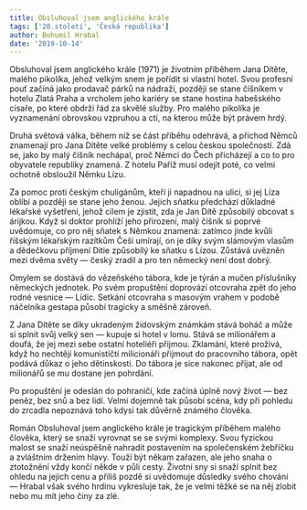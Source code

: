 ```yaml
---
title: Obsluhoval jsem anglického krále
tags: ['20.století', 'Česká republika']
author: Bohumil Hrabal
date: '2019-10-14'
---
```


Obsluhoval jsem anglického krále (1971) je životním příběhem Jana Dítěte, malého pikolíka, jehož velkým snem je pořídit si vlastní hotel. Svou profesní pouť začíná jako prodavač párků na nádraží, později se stane číšníkem v hotelu Zlatá Praha a vrcholem jeho kariéry se stane hostina habešského císaře, po které obdrží řád za skvělé služby. Pro malého pikolíka je vyznamenání obrovskou vzpruhou a ctí, na kterou může být právem hrdý.

Druhá světová válka, během níž se část příběhu odehrává, a příchod Němců znamenají pro Jana Dítěte velké problémy s celou českou společností. Zdá se, jako by malý číšník nechápal, proč Němci do Čech přicházejí a co to pro obyvatele republiky znamená. Z hotelu Paříž musí odejít poté, co velmi ochotně obsloužil Němku Lízu.

Za pomoc proti českým chuligánům, kteří ji napadnou na ulici, si jej Líza oblíbí a později se stane jeho ženou. Jejich sňatku předchází důkladné lékařské vyšetření, jehož cílem je zjistit, zda je Jan Dítě způsobilý obcovat s árijkou. Když si doktor prohlíží jeho přirození, malý číšník si poprvé uvědomuje, co pro něj sňatek s Němkou znamená: zatímco jinde kvůli říšským lékařským razítkům Češi umírají, on je díky svým slámovým vlasům a dědečkovu příjmení Ditie způsobilý ke sňatku s Lízou. Zůstává uvězněn mezi dvěma světy — český zradil a pro ten německý není dost dobrý.

Omylem se dostává do vězeňského tábora, kde je týrán a mučen příslušníky německých jednotek. Po svém propuštění doprovází otcovraha zpět do jeho rodné vesnice — Lidic. Setkání otcovraha s masovým vrahem v podobě náčelníka gestapa působí tragicky a směšně zároveň.

Z Jana Dítěte se díky ukradeným židovským známkám stává boháč a může si splnit svůj velký sen — kupuje si hotel v lomu. Stává se milionářem a doufá, že jej mezi sebe ostatní hoteliéři přijmou. Zklamání, které proživá, když ho nechtějí komunističtí milicionáři přijmout do pracovního tábora, opět podává důkaz o jeho dětinskosti. Do tábora je sice nakonec přijat, ale od milionářů se mu dostane jen pohrdání.

Po propuštění je odeslán do pohraničí, kde začíná úplně nový život — bez peněz, bez snů a bez lidí. Velmi dojemně tak působí scéna, kdy při pohledu do zrcadla nepoznává toho kdysi tak důvěrně známého člověka.

Román Obsluhoval jsem anglického krále je tragickým příběhem malého člověka, který se snaží vyrovnat se se svými komplexy. Svou fyzickou malost se snaží neúspěšně nahradit postavením na společenském žebříčku a zvláštním držením hlavy. Touží být někam zařazen, ale jeho snaha o ztotožnění vždy končí někde v půli cesty. Životní sny si snaží splnit bez ohledu na jejich cenu a příliš pozdě si uvědomuje důsledky svého chování — Hrabal však svého hrdinu vykresluje tak, že je velmi těžké se na něj zlobit nebo mu mít jeho činy za zlé.

